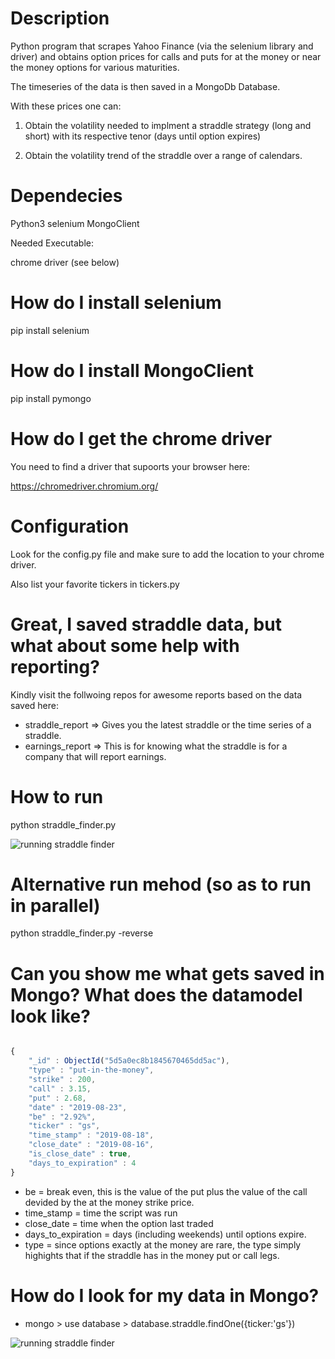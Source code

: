 # Description

Python program that scrapes Yahoo Finance (via the selenium library and driver) and obtains 
option prices for calls and  puts for at the money or near the money options for various 
maturities. 

The timeseries of the data is then saved in a MongoDb Database.

With these prices one can:

1. Obtain the volatility needed to implment a straddle strategy (long
and short) with its respective tenor (days until option expires)

2. Obtain the volatility trend of the straddle over a range of calendars.


# Dependecies

Python3
selenium
MongoClient

Needed Executable:

chrome driver (see below) 

# How do I install selenium

pip install selenium


# How do I install MongoClient

pip install pymongo 

# How do I get the chrome driver

You need to find a driver that supoorts your browser here:

https://chromedriver.chromium.org/

# Configuration

Look for the config.py file and make sure to add the location
to your chrome driver.


Also list your favorite tickers in tickers.py

# Great, I saved straddle data, but what about some help with reporting?

Kindly visit the follwoing repos for awesome reports based on the data saved here:

* straddle_report => Gives you the latest straddle or the time series of a straddle.
* earnings_report => This is for knowing what the straddle is for a company that will report earnings.

# How to run

python straddle_finder.py


![running straddle finder](https://i.imgur.com/IEqUWrp.jpg)



# Alternative run mehod (so as to run in parallel)

python straddle_finder.py -reverse


# Can you show me what gets saved in Mongo? What does the datamodel look like?


```javascript

{
	"_id" : ObjectId("5d5a0ec8b1845670465dd5ac"),
	"type" : "put-in-the-money",
	"strike" : 200,
	"call" : 3.15,
	"put" : 2.68,
	"date" : "2019-08-23",
	"be" : "2.92%",
	"ticker" : "gs",
	"time_stamp" : "2019-08-18",
	"close_date" : "2019-08-16",
	"is_close_date" : true,
	"days_to_expiration" : 4
}

```

* be = break even, this is the value of the put plus the value of the call devided by the at the money strike price.
* time_stamp = time the script was run
* close_date = time when the option last traded
* days_to_expiration = days (including weekends) until options expire.
* type = since options exactly at the money are rare, the type simply highights that if the straddle has in the money put or call legs.

# How do I look for my data in Mongo?

* mongo > use database > database.straddle.findOne({ticker:'gs'})


![running straddle finder](https://i.imgur.com/4zTn2B8.jpg)
